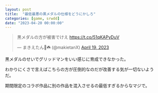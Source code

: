```yaml
---
layout: post
title:  "最低最悪の黒メダルの仕様をどうにかしろ"
categories: [game, srwdd]
date: "2023-04-20 00:00:00"
---
```


<blockquote class="twitter-tweet tw-align-center"><p lang="ja" dir="ltr">黒メダルの方が被害でけえ <a href="https://t.co/51qKAPyDuV">https://t.co/51qKAPyDuV</a></p>&mdash; まきえたん🥦☘️ (@makietanX) <a href="https://twitter.com/makietanX/status/1648837098949210113?ref_src=twsrc%5Etfw">April 19, 2023</a></blockquote> <script async src="https://platform.twitter.com/widgets.js" charset="utf-8"></script>

黒メダルのせいでグリッドマンをいい感じに育成できなかった。

わかりにくさで言えばこちらの方が圧倒的なのだが改善する気が一切ないようだ。

期間限定のコラボ作品に別の作品を混入させるの最低すぎるからなマジで。
